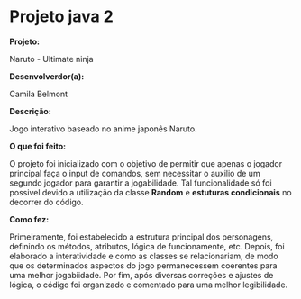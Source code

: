 # Projeto java 2

<b>Projeto:</b> <p>Naruto - Ultimate ninja</p>

<b>Desenvolverdor(a):</b> <p>Camila Belmont</p>

<b>Descrição:</b>
<p>Jogo interativo baseado no anime japonês Naruto.</p>

<b>O que foi feito:</b>
<p>O projeto foi inicializado com o objetivo de permitir que apenas o jogador principal faça o input de comandos, sem necessitar o auxilio de um segundo jogador para garantir a jogabilidade. Tal funcionalidade só foi possivel devido a utilização da classe <b>Random</b> e <b>estuturas condicionais</b> no decorrer do código.</p>

<b>Como fez:</b>
<p>Primeiramente, foi estabelecido a estrutura principal dos personagens, definindo os métodos, atributos, lógica de funcionamente, etc. Depois, foi elaborado a interatividade e como as classes se relacionariam, de modo que os determinados aspectos do jogo permanecessem coerentes para uma melhor jogabiidade. Por fim, após diversas correções e ajustes de lógica, o código foi organizado e comentado para uma melhor legibilidade.</p>


